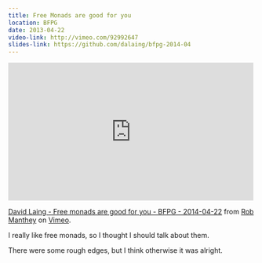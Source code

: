 ```yaml
---
title: Free Monads are good for you
location: BFPG
date: 2013-04-22
video-link: http://vimeo.com/92992647
slides-link: https://github.com/dalaing/bfpg-2014-04
---
```


<iframe src="http://player.vimeo.com/video/92992647" width="500" height="281" frameborder="0" webkitallowfullscreen mozallowfullscreen allowfullscreen></iframe> <p><a href="http://vimeo.com/92992647">David Laing - Free monads are good for you - BFPG - 2014-04-22</a> from <a href="http://vimeo.com/robmanthey">Rob Manthey</a> on <a href="https://vimeo.com">Vimeo</a>.</p>

I really like free monads, so I thought I should talk about them.

There were some rough edges, but I think otherwise it was alright.
